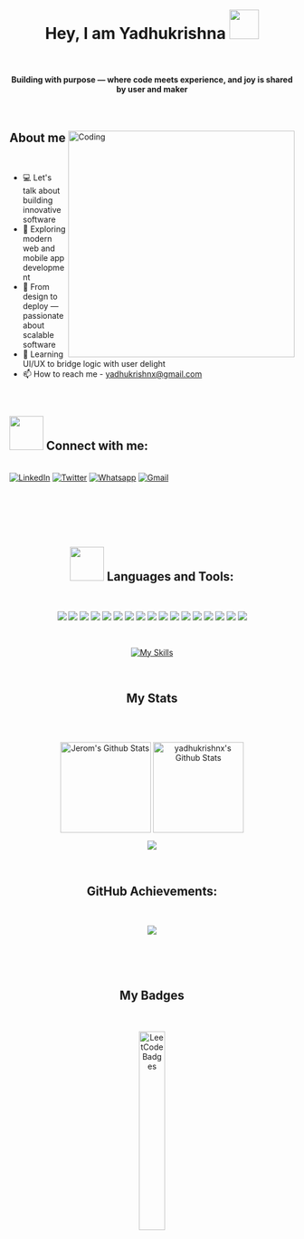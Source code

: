 <div align="center">
    <h1>
        Hey, I am Yadhukrishna
        <img src="https://media.giphy.com/media/ToMjGpQl18AemDAby3S/giphy.gif" width="52">
    </h1>
    <br/>
    <h4>Building with purpose — where code meets experience, and joy is shared by user and maker</h4>
</div>


<br>
<div>
    <img align="right" alt="Coding" width="400" src="https://wallpapercave.com/wp/wp12744666.jpg">
  <h2>  About me</h2>
      <br>
      <div >
          <ul>
            <li>
                💻 Let's talk about building innovative software
            </li>
           <li>📱 Exploring modern web and mobile app development</li>
    <li>🧠 From design to deploy — passionate about scalable software</li>
    <li>🎨 Learning UI/UX to bridge logic with user delight</li>
    <li>📫 How to reach me - <a href="mailto:yadhukrishnx@gmail.com" target="_blank">yadhukrishnx@gmail.com</a></li>
        </ul>
      </div>
    <br>
        <h2 > <img src="https://github.com/Anmol-Baranwal/Cool-GIFs-For-GitHub/assets/74038190/6f564d9a-467a-4bba-ad3a-8527c8ab79ae" width="60"> Connect with me:</h2>
        <br>
        <div>
            <a href="https://www.linkedin.com/in/yadhukrishnx/" target="_blank"><img alt="LinkedIn"
                    src="https://img.shields.io/badge/linkedin-%230077B5.svg?&style=for-the-badge&logo=linkedin&logoColor=white" /></a>
            <a href="https://twitter.com/yadhukrishnx" target="_blank"><img alt="Twitter"
                    src="https://img.shields.io/badge/twitter-%231DA1F2.svg?&style=for-the-badge&logo=twitter&logoColor=white" /></a>
            <a href="https://wa.me/+919605654176/" target="_blank"><img alt="Whatsapp"
                    src="https://img.shields.io/badge/WhatsApp-25D366?style=for-the-badge&logo=whatsapp&logoColor=white" /></a>
            <a href="mailto:yadhukrishnx@gmail.com" target="_blank"><img alt="Gmail"
                    src="https://img.shields.io/badge/-Gmail-D14836?style=for-the-badge&logo=Gmail&logoColor=white" /></a>
        </div>
</div>

<br>
<div align="center">
<br><br><br><br>
<h2 > <img src="https://github.com/Anmol-Baranwal/Cool-GIFs-For-GitHub/assets/74038190/fa83eeb9-f4e2-4d85-93f0-688af11babf8" width="60"> Languages and Tools:</h2>

<br>

<p>
  <img src="https://img.shields.io/badge/Java-%23ED8B00.svg?style=for-the-badge&logo=openjdk&logoColor=white" />
  <img src="https://img.shields.io/badge/C++-00599C?style=for-the-badge&logo=c%2B%2B&logoColor=white" />
  <img src="https://img.shields.io/badge/C-00599C?style=for-the-badge&logo=c&logoColor=white" />
  <img src="https://img.shields.io/badge/Python-3776AB?style=for-the-badge&logo=python&logoColor=white" />
  <img src="https://img.shields.io/badge/Django-092E20?style=for-the-badge&logo=django&logoColor=white" />
  <img src="https://img.shields.io/badge/MongoDB-4EA94B?style=for-the-badge&logo=mongodb&logoColor=white" />
  <img src="https://img.shields.io/badge/Express.js-000000?style=for-the-badge&logo=express&logoColor=white" />
  <img src="https://img.shields.io/badge/React-20232A?style=for-the-badge&logo=react&logoColor=61DAFB" />
  <img src="https://img.shields.io/badge/Node.js-339933?style=for-the-badge&logo=nodedotjs&logoColor=white" />
  <img src="https://img.shields.io/badge/Spring_Boot-6DB33F?style=for-the-badge&logo=spring-boot&logoColor=white" />
  <img src="https://img.shields.io/badge/HTML5-E34F26?style=for-the-badge&logo=html5&logoColor=white" />
  <img src="https://img.shields.io/badge/CSS3-1572B6?style=for-the-badge&logo=css3&logoColor=white" />
  <img src="https://img.shields.io/badge/JavaScript-F7DF1E?style=for-the-badge&logo=javascript&logoColor=black" />
  <img src="https://img.shields.io/badge/Git-F05032?style=for-the-badge&logo=git&logoColor=white" />
  <img src="https://img.shields.io/badge/GitHub-181717?style=for-the-badge&logo=github&logoColor=white" />
  <img src="https://img.shields.io/badge/AWS-FF9900?style=for-the-badge&logo=amazonaws&logoColor=white" />
  <img src="https://img.shields.io/badge/Google_Cloud-4285F4?style=for-the-badge&logo=google-cloud&logoColor=white" />
</p>

<br>

 [![My Skills](https://simpleskill.icons.workers.dev/svg?i=git,python,django,react,shell,javascript,mysql,postgresql,github,linux,jquery,css3,python,bootstrap,figma&theme=light&w=800)](#)
 </div>
<br>
<div align="center">
    <h2>My Stats
        </h2>
</div>
<br><br>
<div align="center">
    <p>
        <img align="center" height="160" alt="Jerom's Github Stats"
            src="https://github-readme-stats.vercel.app/api?username=yadhukrishnx&theme=nightowl&show_icons=true&hide_border=false&count_private=true" />
        <img align="center" alt="yadhukrishnx's Github Stats" height="160"
            src="https://github-readme-stats.vercel.app/api/top-langs/?username=yadhukrishnx&theme=nightowl&show_icons=true&hide_border=false&layout=compact" />
    </p>  
    <p>
        <img align="center" src="https://github-readme-streak-stats.herokuapp.com/?user=yadhukrishnx&theme=nightowl&hide_border=false"/>
    </p>
</div>
        

<br>
<h2 align="center">  GitHub Achievements:</h2>

<br/>

<p align="center">
<a href="#"><img src="https://github-profile-trophy.vercel.app/?username=yadhukrishnx&row=1&theme=discord"></a>
</p>
       
<br><br>
<br>
<div align="center">
    <h2>My Badges
        </h2>
    <br><br>
    <img src="https://leetcode-badge-showcase-mojcnkt56-kevzpeters-projects.vercel.app/api?username=yadhukrishnx&theme=github-dark&border=no-border&animated=true" alt="LeetCode Badges" width="30%" />
</div>

<br>



</p>
</div>
